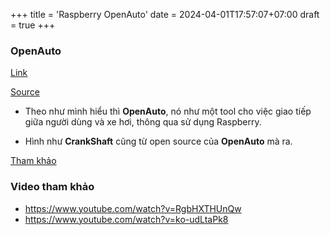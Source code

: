+++
title = 'Raspberry OpenAuto'
date = 2024-04-01T17:57:07+07:00
draft = true
+++

### OpenAuto

[Link](https://bluewavestudio.io/#features)

[Source](9https://bluewavestudio.io/community/showthread.php?tid=2774)

- Theo như mình hiểu thì **OpenAuto**, nó như một tool cho việc giao tiếp giữa người dùng và xe hơi, thông qua sử dụng Raspberry.

- Hình như **CrankShaft** cũng từ open source của **OpenAuto** mà ra.

[Tham khảo](https://github.com/f1xpl/openauto/wiki)

### Video tham khảo
- https://www.youtube.com/watch?v=RgbHXTHUnQw
- https://www.youtube.com/watch?v=ko-udLtaPk8




